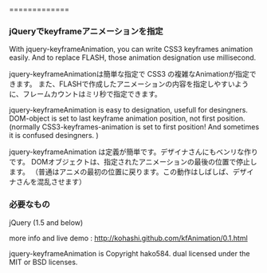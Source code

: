 =============

### jQueryでkeyframeアニメーションを指定

With jquery-keyframeAnimation, you can write CSS3 keyframes animation easily.
And to replace FLASH, those animation designation use millisecond.

jquery-keyframeAnimationは簡単な指定で CSS3 の複雑なAnimationが指定できます。
また、FLASHで作成したアニメーションの内容を指定しやすいように、フレームカウントはミリ秒で指定できます。


jquery-keyframeAnimation is easy to designation, usefull for desingners.
DOM-object is set to last keyframe animation position, not first position.
(normally CSS3-keyframes-animation is set to first position! And sometimes it is confused desingners. )



jquery-keyframeAnimation は定義が簡単です。デザイナさんにもベンリな作りです。
DOMオブジェクトは、指定されたアニメーションの最後の位置で停止します。
（普通はアニメの最初の位置に戻ります。この動作はしばしば、デザイナさんを混乱させます）



### 必要なもの

jQuery (1.5 and below) 


more info and live demo :
http://kohashi.github.com/kfAnimation/0.1.html



jquery-keyframeAnimation is Copyright hako584. dual licensed under the MIT or BSD licenses.
